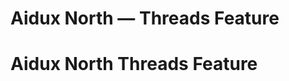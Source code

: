 <!--
Market: CA
Language: en-CA
COMPLIANCE_CHECKED
Signed-off-by: ROADMAP_READ
-->

# Aidux North — Threads Feature

# Aidux North Threads Feature
